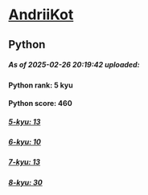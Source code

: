 # [AndriiKot](https://www.codewars.com/users/AndriiKot) 
## Python

##### As of 2025-02-26 20:19:42 uploaded:

#### Python rank: 5 kyu

#### Python score: 460

##### [5-kyu: 13](https://github.com/AndriiKot/Python__CodeWars/tree/main/kyu-5)

##### [6-kyu: 10](https://github.com/AndriiKot/Python__CodeWars/tree/main/kyu-6)

##### [7-kyu: 13](https://github.com/AndriiKot/Python__CodeWars/tree/main/kyu-7)

##### [8-kyu: 30](https://github.com/AndriiKot/Python__CodeWars/tree/main/kyu-8)

